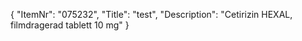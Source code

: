 {
  "ItemNr": "075232",
  "Title": "test",
  "Description": "Cetirizin HEXAL, filmdragerad tablett 10 mg"
}